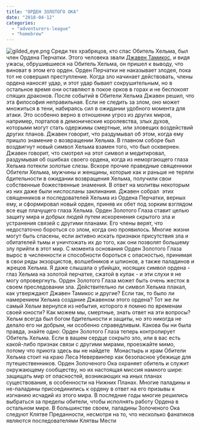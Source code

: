 ```yaml
---
title: "ОРДЕН ЗОЛОТОГО ОКА"
date: "2018-04-12"
categories: 
  - "adventurers-league"
  - "homebrew"
---
```


![gilded_eye.png](https://cyborgsandmages.com/wp-content/uploads/2018/04/gilded_eye.png)  Среди тех храбрецов, кто спас Обитель Хельма, был член Ордена Перчатки. Этого человека звали [Джавен Тамикос](#section-id={E28F3019-6E6C-4F7F-9507-CAE7B04EB1D8}&end&base-path=PAVILIONM6\Users\avpal\Documents\Блокноти%20OneNote\Faerun\Фракции.one), и видя ужасы, обрушившиеся на Обитель Хельма, он пришел к выводу, что виноват в этом его орден. Орден Перчатки не наказывает злодея, пока тот не совершил преступление. Когда зло начинает действовать, члены ордена наносят удар, и этот удар бывает сокрушительным, но в остальное время они оставляют в покое орков в горах и не беспокоят спящих драконов. После событий в Обители Хельма Джавен решил, что эта философия неправильная. Если не следить за злом, оно может множиться в тени, набираясь сил в ожидании удобного момента для атаки. Это особенно верно в отношении угроз из других миров, например, порталов в демонические королевства, злых духов, которыми могут стать одержимы смертные, или зловещих воздействий других планов. Джавен говорит, что раздумывал об этом, когда ему пришло знамение о возвращении Хельма. В главном соборе был воздвигнут новый символ Хельма взамен того, что был осквернен. Джавен говорит, что смотрел на этот символ и медитировал, раздумывая об ошибках своего ордена, когда из неморгающего глаза Хельма потекли золотые слезы. Вскоре прочие праведные священники Обители Хельма, мужчины и женщины, которые как и раньше не теряли бдительности в ожидании возвращения Хельма, получили свои собственные божественные знамения. В ответ на молитвы некоторым из них даже были ниспосланы заклинания. Джавен собрал  этих священников и последователей Хельма из Ордена Перчатки, верных ему, и сформировал новый орден, приняв их обет под зорким взглядом все еще плачущего глаза Хельма. Орден Золотого Глаза ставит целью защиту мира и добрых людей путем искоренения скрытого зла и устранения связей с другими планами. Его члены верят, что недостаточно бороться со злом, когда оно проявилось. Многие жизни могут быть спасены, если активно искать признаки присутствия зла и обитателей тьмы и уничтожать их до того, как они позволят большему злу прийти в этот мир. С момента основания Орден Золотого Глаза вырос в численности и способности бороться с опасностью, принимая в свои ряды экзорцистов, волшебников и шпионов, а также паладинов и жрецов Хельма. Я даже слышала о убийцах, носящих символ ордена - глаз Хельма на золотой перчатке, сжатой в кулак - и эти слухи я не могу опровергнуть. Орден Золотого Глаза может быть очень жесток в своем преследовании зла. Действительно ли символ Хельма плакал, как утверждают Джавен Тамикос и другие? Если так, то было ли намерением Хельма создание Джавеном этого ордена? Тот же ли самый Хельм вернулся из небытия, которого я помню по временам своей юности? Как можем мы, смертные, знать ответ на эти вопросы? Хельм всегда был богом бдительности и защиты, но это никогда не делало его ни добрым, ни особенно справедливым. Какова бы ни была правда, знайте одно: Орден Золотого Глаза теперь контролирует Обитель Хельма. Если в вашем сердце сокрыто зло, или в вас есть какой-либо признак связи с другими мирами, проезжайте мимо, потому что приюта здесь вы не найдете   Монастырь и храм Обители Хельма стоит на краю Леса Невервинтер как безопасное убежище для путешественников. Орден Золоченого Ока охраняет обитель и служит окружающему сообществу, но их настоящая миссия намного шире: защищать мир от опасностей, возникающих на иных планах существования, в особенности на Нижних Планах. Многие паладины и не-паладины присоединились к ордену в ответ на его призывы к изгнанию исчадий из этого мира. В последние годы многие решились выбраться за пределы обители, чтобы исполнять работу Ордена в остальном мире. В большинстве своем, паладины Золоченого Ока следуют Клятве Преданности, несмотря на то, что несколько фанатиков являются последователями Клятвы Мести

